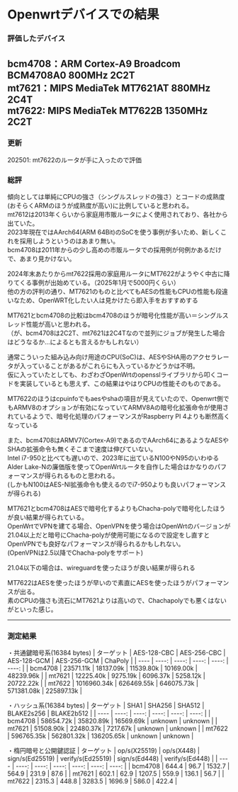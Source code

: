# Openwrtデバイスでの結果

### 評価したデバイス

bcm4708：ARM Cortex-A9 Broadcom BCM4708A0 800MHz 2C2T  
mt7621：MIPS MediaTek MT7621AT 880MHz 2C4T  
mt7622: MIPS MediaTek MT7622B 1350MHz 2C2T
---
### 更新
202501: mt7622のルータが手に入ったので評価  

### 総評

傾向としては単純にCPUの強さ（シングルスレッドの強さ）とコードの成熟度(おそらくARMのほうが成熟度が高い)に比例していると思われる。  
mt7612は2013年くらいから家庭用市販ルータによく使用されており、各社から出ていた。  
2023年現在ではAArch64(ARM 64Bit)のSoCを使う事例が多いため、新しくこれを採用しようというのはあまり無い。  
bcm4708は2011年からの少し高めの市販ルータでの採用例が何例かあるだけで、あまり見かけない。  
  
2024年末あたりからmt7622採用の家庭用ルータにMT7622がようやく中古に降りてくる事例が出始めている。（2025年1月で5000円くらい）  
他の方の評判の通り、MT7621のものと比べてもAESの性能もCPUの性能も段違いなため、OpenWRT化したい人は見かけたら即入手をおすすめする  
    
MT7621とbcm4708の比較はbcm4708のほうが暗号化性能が高い＝シングルスレッド性能が高いと思われる。  
（が、bcm4708は2C2T、mt7621は2C4Tなので並列にジョブが発生した場合はどうなるか…によるとも言えるかもしれない）  
  
通常こういった組み込み向け用途のCPU(SoC)は、AESやSHA用のアクセラレータが入っていることがあるがこれらにも入っているかどうかは不明。  
仮に入っていたとしても、わざわざOpenWrtのopensslライブラリから叩くコードを実装しているとも思えず、この結果はやはりCPUの性能そのものである。  

MT7622のほうはcpuinfoでもaesやshaの項目が見えていたので、Openwrt側でもARMV8のオプションが有効になっていてARMV8Aの暗号化拡張命令が使用されているようで、暗号化処理のパフォーマンスがRaspberry PI 4よりも断然高くなっている  

また、bcm4708はARMV7(Cortex-A9)であるのでAArch64にあるようなAESやSHAの拡張命令も無くそこまで速度は伸びていない。  
Intel i7-950と比べても遅いので、2023年に出ているN100やN95のいわゆるAlder Lake-Nの廉価版を使ってOpenWrtルータを自作した場合はかなりのパフォーマンスが得られるものと思われる。  
(しかもN100はAES-NI拡張命令も使えるのでi7-950よりも良いパフォーマンスが得られる)

MT7621とbcm4708はAESで暗号化するよりもChacha-polyで暗号化したほうが良い結果が得られている。  
OpenWrtでVPNを建てる場合、OpenVPNを使う場合はOpenWrtのバージョンが21.04以上だと暗号にChacha-polyが使用可能になるので設定をし直すとOpenVPNでも良好なパフォーマンスが得られるかもしれない。  
(OpenVPNは2.5以降でChacha-polyをサポート)  
  
21.04以下の場合は、wireguardを使ったほうが良い結果が得られる  
  
MT7622はAESを使ったほうが早いので素直にAESを使ったほうがパフォーマンスが出る。  
素のCPUの強さも流石にMT7621よりは高いので、Chachapolyでも悪くはないがといった感じ。  

---
### 測定結果

・共通鍵暗号系(16384 bytes)
|  ターゲット  |  AES-128-CBC | AES-256-CBC | AES-128-GCM | AES-256-GCM | ChaPoly |
|  ----  |  ----:  | ----: | ----: | ----: | ----: | 
|  bcm4708  | 23571.11k | 18137.09k | 11539.80k | 10169.00k | 48239.96k |
|  mt7621   | 12225.40k | 9275.19k | 6096.37k | 5258.12k | 20722.22k | 
|  mt7622   | 1016960.34k | 626469.55k | 646075.73k | 571381.08k | 225897.13k | 

・ハッシュ系(16384 bytes)
|  ターゲット  | SHA1 | SHA256 | SHA512 | BLAKE2s256 | BLAKE2b512 |
|  ----  |  ----:  | ----: | ----: | ----: | ----: | 
|  bcm4708  | 58654.72k | 35820.89k | 16569.69k | unknown | unknown |
|  mt7621   | 51508.90k | 22480.37k | 7217.67k | unknown | unknown | 
|  mt7622   | 596765.35k | 562801.32k | 136205.65k | unknown | unknown | 

・楕円暗号と公開鍵認証
|  ターゲット  | op/s(X25519) | op/s(X448) | sign/s(Ed25519) | verify/s(Ed25519) | sign/s(Ed448) | verify/s(Ed448) |
|  ----  |  ----:  | ----: | ----: | ----: | ----: | ----: | 
|  bcm4708  | 644.4 | 96.7 | 1532.7 | 564.9 | 231.9 | 87.6 | 
|  mt7621  | 602.1 | 62.9 | 1207.5 | 559.9 | 136.1 | 56.7 | 
|  mt7622  |  2315.3 | 448.8 | 3283.5 | 1696.9 | 586.0 | 422.4 | 
